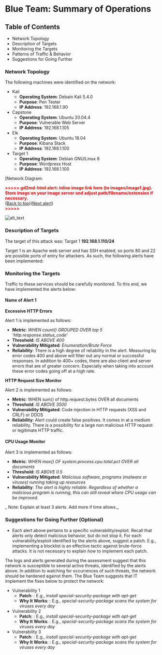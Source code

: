# **Blue Team: Summary of Operations**


## **Table of Contents**



* Network Topology
* Description of Targets
* Monitoring the Targets
* Patterns of Traffic & Behavior
* Suggestions for Going Further


### **Network Topology**

The following machines were identified on the network:



* Kali
    * **Operating System**: Debain Kali 5.4.0
    * **Purpose**: Pen Tester
    * **IP Address**: 192.168.1.90
* Capstone
    * **Operating System**: Ubuntu 20.04.4
    * **Purpose**: Vulnerable Web Server
    * **IP Address**: 192.168.1.105
* Elk
    * **Operating System**: Ubuntu 18.04
    * **Purpose**: Kibana Stack
    * **IP Address**: 192.168.1.100
* Target 1
    * **Operating System**: Debian GNU/Linux 8
    * **Purpose**: Wordpress Host
    * **IP Address**: 192.168.1.100



[Network Diagram:



<p id="gdcalert1" ><span style="color: red; font-weight: bold">>>>>>  gd2md-html alert: inline image link here (to images/image1.jpg). Store image on your image server and adjust path/filename/extension if necessary. </span><br>(<a href="#">Back to top</a>)(<a href="#gdcalert2">Next alert</a>)<br><span style="color: red; font-weight: bold">>>>>> </span></p>


![alt_text]([images/image1.jpg](https://github.com/cybertekjoe/Project-3-Offensive-Defensive-Security-Network-Forensics/blob/main/Images/NetworkDiagram.jpg) "Network Diagram")



### **Description of Targets**

The target of this attack was: Target 1 **192.168.1.110/24**

Target 1 is an Apache web server and has SSH enabled, so ports 80 and 22 are possible ports of entry for attackers. As such, the following alerts have been implemented:


### **Monitoring the Targets**

Traffic to these services should be carefully monitored. To this end, we have implemented the alerts below:


#### **Name of Alert 1**

**Excessive HTTP Errors**

Alert 1 is implemented as follows:



* **Metric**: _WHEN count() GROUPED OVER top 5 ‘http.response.status_code’_
* **Threshold**: _IS ABOVE 400_
* **Vulnerability Mitigated**: _Enumeration/Brute Force_
* **Reliability**: There is a high degree of reliability in the alert. Measuring by error codes 400 and above will filter out any normal or successful responses. In addition to 400+ codes, there are also client and server errors that are of greater concern. Especially when taking into account these error codes going off at a high rate.

**HTTP Request Size Monitor**

Alert 2 is implemented as follows:



* **Metric**: WHEN sum() of http.request.bytes OVER all documents
* **Threshold**: _IS ABOVE 3500_
* **Vulnerability Mitigated**: Code injection in HTTP requests (XSS and CRLF) or DDOS
* **Reliability**: Alert could create false positives. It comes in at a medium reliability. There is a possibility for a large non malicious HTTP request or legitimate HTTP traffic.


#### **CPU Usage Monitor**

Alert 3 is implemented as follows:



* **Metric**: _WHEN max() OF system.process.cpu.total.pct OVER all documents_
* **Threshold**: _IS ABOVE 0.5_
* **Vulnerability Mitigated**: _Malicious software, programs (malware or viruses) running taking up resources_
* **Reliability**: _The alert is highly reliable. Regardless of whether a malicious program is running, this can still reveal where CPU usage can be improved._

_ Note: Explain at least 3 alerts. Add more if time allows._


### 


### **Suggestions for Going Further (Optional)**



* Each alert above pertains to a specific vulnerability/exploit. Recall that alerts only detect malicious behavior, but do not stop it. For each vulnerability/exploit identified by the alerts above, suggest a patch. E.g., implementing a blocklist is an effective tactic against brute-force attacks. It is not necessary to explain _how_ to implement each patch.

The logs and alerts generated during the assessment suggest that this network is susceptible to several active threats, identified by the alerts above. In addition to watching for occurrences of such threats, the network should be hardened against them. The Blue Team suggests that IT implement the fixes below to protect the network:



* Vulnerability 1
    * **Patch**: : E.g., _install special-security-package with apt-get_
    * **Why It Works**: : E.g., _special-security-package scans the system for viruses every day_
* Vulnerability 2
    * **Patch**: : E.g., _install special-security-package with apt-get_
    * **Why It Works**: : E.g., _special-security-package scans the system for viruses every day_
* Vulnerability 3
    * **Patch**: : E.g., _install special-security-package with apt-get_
    * **Why It Works**: : E.g., _special-security-package scans the system for viruses every day_
